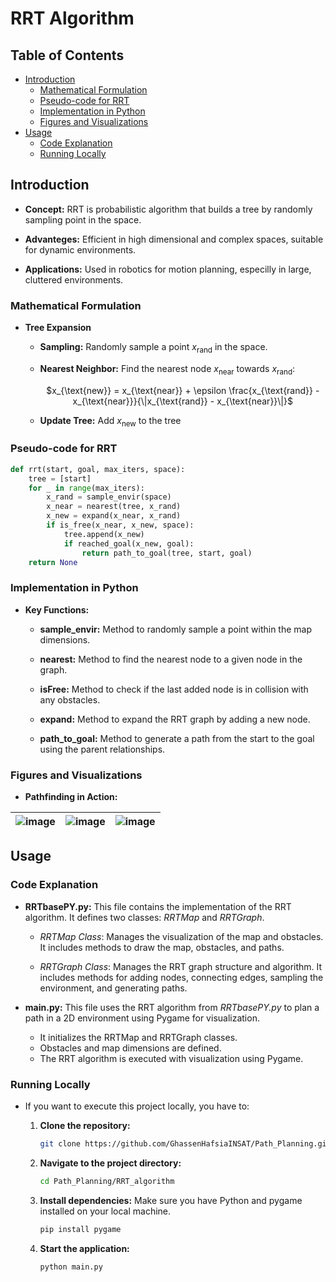 # RRT Algorithm 

## Table of Contents
- [Introduction](#introduction)
  - [Mathematical Formulation](#Mathematical-Formulation)
  - [Pseudo-code for RRT](#Pseudo-code-for-RRT)
  - [Implementation in Python](#Implementation-in-Python)
  - [Figures and Visualizations](#Figures-and-Visualizations)
- [Usage](#usage)
  - [Code Explanation](#Code-Explanation)
  - [Running Locally](#running-locally)


## Introduction

- **Concept:** RRT is probabilistic algorithm that builds a tree by randomly sampling point in the space.

- **Advanteges:** Efficient in high dimensional and complex spaces, suitable for dynamic environments.

- **Applications:** Used in robotics for motion planning, especilly in large, cluttered environments.

### Mathematical Formulation

- **Tree Expansion**

   - **Sampling:** Randomly sample a point $x_{\text{rand}}$ in the space.
     
   - **Nearest Neighbor:** Find the nearest node $x_{\text{near}}$ towards $x_{\text{rand}}$:
               <div style="text-align: center;">
                $x_{\text{new}} = x_{\text{near}} + \epsilon \frac{x_{\text{rand}} - x_{\text{near}}}{\|x_{\text{rand}} - x_{\text{near}}\|}$
               </div>
               
   - **Update Tree:** Add $x_{\text{new}}$ to the tree
   
### Pseudo-code for RRT
```Python
def rrt(start, goal, max_iters, space):
    tree = [start]
    for _ in range(max_iters):
        x_rand = sample_envir(space)
        x_near = nearest(tree, x_rand)
        x_new = expand(x_near, x_rand)
        if is_free(x_near, x_new, space):
            tree.append(x_new)
            if reached_goal(x_new, goal):
                return path_to_goal(tree, start, goal)
    return None
```

### Implementation in Python 
- **Key Functions:**
  
     - **sample_envir:** Method to randomly sample a point within the map dimensions.
       
     - **nearest:** Method to find the nearest node to a given node in the graph.
       
     - **isFree:** Method to check if the last added node is in collision with any obstacles.
       
     - **expand:** Method to expand the RRT graph by adding a new node.
       
     - **path_to_goal:** Method to generate a path from the start to the goal using the parent relationships.
### Figures and Visualizations 
- **Pathfinding in Action:** 
 
| ![image](https://github.com/GhassenHafsiaINSAT/Path_Planning/assets/110825502/72078da2-c1f9-4e87-b79d-9c6cf8e18dcc)| ![image](https://github.com/GhassenHafsiaINSAT/Path_Planning/assets/110825502/a1f0b83d-d8aa-466e-a91a-36a0f2ce3d3a) | ![image](https://github.com/GhassenHafsiaINSAT/Path_Planning/assets/110825502/a0595ba6-e680-4110-8258-73daa7b3938f) |
|---------------------------------------|---------------------------------------|---------------------------------------|

## Usage 
### Code Explanation

- **RRTbasePY.py:** This file contains the implementation of the RRT algorithm. It defines two classes: *RRTMap* and *RRTGraph*.  

   - *RRTMap Class*: Manages the visualization of the map and obstacles. It includes methods to draw the map, obstacles, and paths.  

   - *RRTGraph Class*: Manages the RRT graph structure and algorithm. It includes methods for adding nodes, connecting edges, sampling the environment, and generating paths.  

- **main.py:** This file uses the RRT algorithm from *RRTbasePY.py* to plan a path in a 2D environment using Pygame for visualization.

   - It initializes the RRTMap and RRTGraph classes.  
   - Obstacles and map dimensions are defined.  
   - The RRT algorithm is executed with visualization using Pygame.  

### Running Locally
- If you want to execute this project locally, you have to:
  
  1. **Clone the repository:**
     
     ```sh
     git clone https://github.com/GhassenHafsiaINSAT/Path_Planning.git
     ```
  3. **Navigate to the project directory:**
     
     ```sh
     cd Path_Planning/RRT_algorithm
     ```
     
  4. **Install dependencies:** Make sure you have Python and pygame installed on your local machine.
       
     ```bash
     pip install pygame
     ```
     
  5. **Start the application:**
     
     ```sh
     python main.py
     ```

       
       
